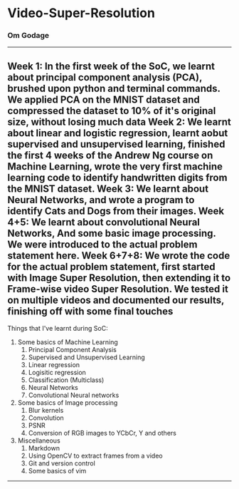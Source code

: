 # Video-Super-Resolution
### Om Godage
---

Week 1: In the first week of the SoC, we learnt about principal component analysis (PCA), brushed upon python and terminal commands. We applied PCA on the MNIST dataset and compressed the dataset to __10%__ of it's original size, without losing much data
Week 2: We learnt about linear and  logistic regression, learnt aobut supervised and unsupervised learning, finished the first 4 weeks of the Andrew Ng course on Machine Learning, wrote the very first machine learning code to identify handwritten digits from the MNIST dataset.
Week 3: We learnt about Neural Networks, and wrote a program to identify Cats and Dogs from their images.
Week 4+5: We learnt about convolutional Neural Networks, And some basic image processing. We were introduced to the actual problem statement here.
Week 6+7+8: We wrote the code for the actual problem statement, first started with Image Super Resolution, then extending it to Frame-wise video Super Resolution. We tested it on multiple videos and documented our results, finishing off with some final touches
---
Things that I've learnt during SoC:
1. Some basics of Machine Learning
    1. Principal Component Analysis
    2. Supervised and Unsupervised Learning
    3. Linear regression
    4. Logisitic regression
    5. Classification (Multiclass)
    6. Neural Networks
    7. Convolutional Neural networks
2. Some basics of Image processing
    1. Blur kernels
    2. Convolution
    3. PSNR
    4. Conversion of RGB images to YCbCr, Y and others
3. Miscellaneous
    1. Markdown
    2. Using OpenCV to extract frames from a video
    3. Git and version control
    4. Some basics of vim
---
